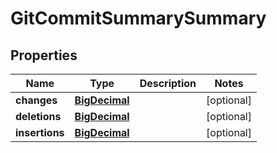 # GitCommitSummarySummary

## Properties
Name | Type | Description | Notes
------------ | ------------- | ------------- | -------------
**changes** | [**BigDecimal**](BigDecimal.md) |  |  [optional]
**deletions** | [**BigDecimal**](BigDecimal.md) |  |  [optional]
**insertions** | [**BigDecimal**](BigDecimal.md) |  |  [optional]
